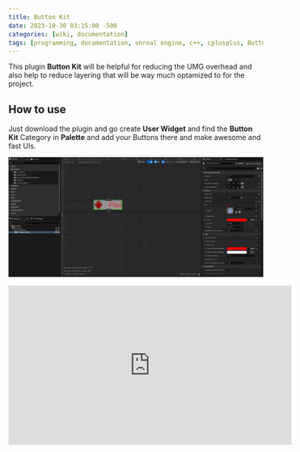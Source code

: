 ```yaml
---
title: Button Kit
date: 2023-10-30 03:15:00 -500
categories: [wiki, documentation]
tags: [programming, documentation, unreal engine, c++, cplusplus, Button, Kit, Button Kit, UI, Slate, UMG]
---
```


This plugin **Button Kit** will be helpful for reducing the UMG overhead and also help to reduce layering that will be way much optamized to for the project.

## How to use

Just download the plugin and go create **User Widget** and find the **Button Kit** Category in **Palette** and add your Buttons there and make awesome and fast UIs.

![Button Kit](../assets/images/ButtonKit/ButtonKit.png)

<iframe width="560" height="315" src="https://www.youtube.com/embed/-KO-Nv_SIQo?si=mQUNyCzZI53jrks6" title="Button Kit" frameborder="0" allow="accelerometer; autoplay; clipboard-write; encrypted-media; gyroscope; picture-in-picture; web-share" allowfullscreen></iframe>

<script src="https://utteranc.es/client.js"
    repo="muhammadmoizulhaq/Wiki"
    issue-term="pathname"
    theme="github-dark"
    crossorigin="anonymous"
    async>
</script>
